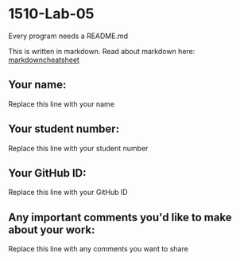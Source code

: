 # 1510-Lab-05

Every program needs a README.md

This is written in markdown. Read about markdown here: [markdowncheatsheet](https://www.markdownguide.org/cheat-sheet/)

## Your name:
Replace this line with your name

## Your student number:
Replace this line with your student number

## Your GitHub ID:
Replace this line with your GitHub ID

## Any important comments you'd like to make about your work:
Replace this line with any comments you want to share
